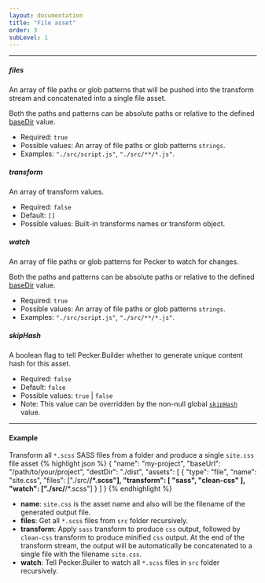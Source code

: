 ```yaml
---
layout: documentation
title: "File asset"
order: 3
subLevel: 1
---
```


----

##### files
An array of file paths or glob patterns that will be pushed into the transform stream and concatenated into a single file asset.

Both the paths and patterns can be absolute paths or relative to the defined [baseDir]({{site.url}}{{site.baseurl}}/configurations/general/#basedir) value.

* Required: `true`
* Possible values: An array of file paths or glob patterns `strings`.
* Examples: `"./src/script.js"`, `"./src/**/*.js"`.

##### transform
An array of transform values.

* Required: `false`
* Default: `[]`
* Possible values: Built-in transforms names or transform object.

##### watch
An array of file paths or glob patterns for Pecker to watch for changes.

Both the paths and patterns can be absolute paths or relative to the defined [baseDir]({{site.url}}{{site.baseurl}}/configurations/general/#basedir) value.

* Required: `true`
* Possible values: An array of file paths or glob patterns `strings`.
* Examples: `"./src/script.js"`, `"./src/**/*.js"`.


##### skipHash
A boolean flag to tell Pecker.Builder whether to generate unique content hash for this asset.

* Required: `false`
* Default: `false`
* Possible values: `true` | `false`
* Note: This value can be overridden by the non-null global [`skipHash`]({{site.url}}{{site.baseurl}}/configurations/general/#skiphash) value.

----


#### Example
Transform all `*.scss` SASS files from a folder and produce a single `site.css` file asset
{% highlight json %}
{
  "name": "my-project",
  "baseUrl": "/path/to/your/project",
  "destDir": "./dist",
  "assets": [
    {
      "type": "file",
      "name": "site.css",
      "files": ["./src/**/*.scss"],
      "transform": [
        "sass",
        "clean-css"
      ],
      "watch": ["./src/**/*.scss"]
    }
  ]
}
{% endhighlight %}

* **name**: `site.css` is the asset name and also will be the filename of the generated output file.
* **files**: Get all `*.scss` files from `src` folder recursively.
* **transform**: Apply `sass` transform to produce `css` output, followed by `clean-css` transform to produce minified `css` output. At the end of the transform stream, the output will be automatically be concatenated to a single file with the filename `site.css`.
* **watch**: Tell Pecker.Builer to watch all `*.scss` files in `src` folder recursively.